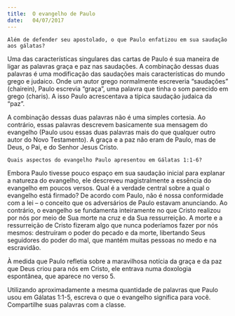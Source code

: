 ```yaml
---
title:  O evangelho de Paulo
date:   04/07/2017
---
```


`Além de defender seu apostolado, o que Paulo enfatizou em sua saudação aos gálatas?`

Uma das características singulares das cartas de Paulo é sua maneira de ligar as palavras graça e paz nas saudações. A combinação dessas duas palavras é uma modificação das saudações mais características do mundo grego e judaico. Onde um autor grego normalmente escreveria “saudações” (chairein), Paulo escrevia “graça”, uma palavra que tinha o som parecido em grego (charis). A isso Paulo acrescentava a típica saudação judaica da “paz”.

A combinação dessas duas palavras não é uma simples cortesia. Ao contrário, essas palavras descrevem basicamente sua mensagem do evangelho (Paulo usou essas duas palavras mais do que qualquer outro autor do Novo Testamento). A graça e a paz não eram de Paulo, mas de Deus, o Pai, e do Senhor Jesus Cristo.

`Quais aspectos do evangelho Paulo apresentou em Gálatas 1:1-6?`

Embora Paulo tivesse pouco espaço em sua saudação inicial para explanar a natureza do evangelho, ele descreveu magistralmente a essência do evangelho em poucos versos. Qual é a verdade central sobre a qual o evangelho está firmado? De acordo com Paulo, não é nossa conformidade com a lei – o conceito que os adversários de Paulo estavam anunciando. Ao contrário, o evangelho se fundamenta inteiramente no que Cristo realizou por nós por meio de Sua morte na cruz e da Sua ressurreição. A morte e a ressurreição de Cristo fizeram algo que nunca poderíamos fazer por nós mesmos: destruíram o poder do pecado e da morte, libertando Seus seguidores do poder do mal, que mantém muitas pessoas no medo e na escravidão.

À medida que Paulo refletia sobre a maravilhosa notícia da graça e da paz que Deus criou para nós em Cristo, ele entrava numa doxologia espontânea, que aparece no verso 5.

Utilizando aproximadamente a mesma quantidade de palavras que Paulo usou em Gálatas 1:1-5, escreva o que o evangelho significa para você. Compartilhe suas palavras com a classe.
